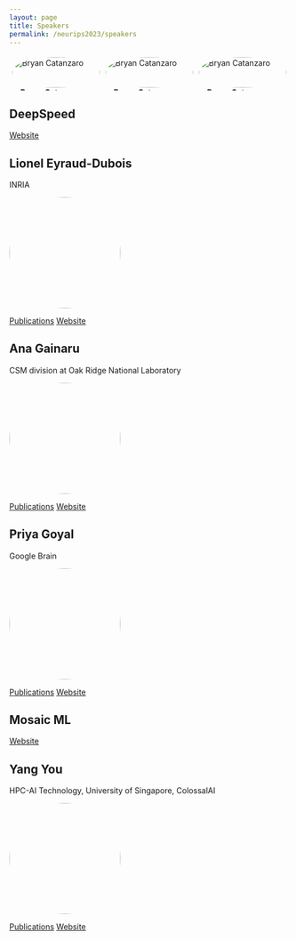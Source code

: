 ```yaml
---
layout: page
title: Speakers
permalink: /neurips2023/speakers
---
```


<style>
/* * {
  box-sizing: border-box;
} */

.row {
  display: flex;
}

/* Create three equal columns that sits next to each other */
.column {
  flex: 33.33%;
  padding: 5px;
}

img {
  border-radius: 50%;
}
</style>

<div class="row">
  <div class="column">
    <img src="{{site.url}}/assets/bryan.jpeg" title="Bryan Catanzaro" width="100%" />
    <figcaption>
    <details>
    <summary>
    <b>Bryan Catanzaro,</b> <em>NVIDIA</em>
    </summary>
    Bryan Catanzaro leads a team finding new ways to use AI to improve projects ranging from
language understanding to computer graphics and chip design. He is pioneering the training of LMs
at scale, including through the Megatron project. Bryan’s research at NVIDIA led to the creation of
cuDNN, and more recently, he helped to lead the team that invented DLSS 2.0. <br />
    <a href="https://scholar.google.com/citations?hl=en&user=UZ6kI2AAAAAJ&view_op=list_works&sortby=pubdate">Publications</a>
    <a href="https://ctnzr.io/">Website</a>
    </details>
</figcaption>
  </div>
  <div class="column">
    <img src="{{site.url}}/assets/bryan.jpeg" title="Bryan Catanzaro" width="100%"  />
    <figcaption>
    <details>
    <summary>
    <b>Bryan Catanzaro,</b> <em>NVIDIA</em>
    </summary>
    Bryan Catanzaro leads a team finding new ways to use AI to improve projects ranging from
language understanding to computer graphics and chip design. He is pioneering the training of LMs
at scale, including through the Megatron project. Bryan’s research at NVIDIA led to the creation of
cuDNN, and more recently, he helped to lead the team that invented DLSS 2.0. <br />
    <a href="https://scholar.google.com/citations?hl=en&user=UZ6kI2AAAAAJ&view_op=list_works&sortby=pubdate">Publications</a>
    <a href="https://ctnzr.io/">Website</a>
    </details>
</figcaption>
  </div>
  <div class="column">
    <img src="{{site.url}}/assets/bryan.jpeg" title="Bryan Catanzaro" width="100%"  />
    <figcaption>
    <details>
    <summary>
    <b>Bryan Catanzaro,</b> <em>NVIDIA</em>
    </summary>
    Bryan Catanzaro leads a team finding new ways to use AI to improve projects ranging from
language understanding to computer graphics and chip design. He is pioneering the training of LMs
at scale, including through the Megatron project. Bryan’s research at NVIDIA led to the creation of
cuDNN, and more recently, he helped to lead the team that invented DLSS 2.0. <br />
    <a href="https://scholar.google.com/citations?hl=en&user=UZ6kI2AAAAAJ&view_op=list_works&sortby=pubdate">Publications</a>
    <a href="https://ctnzr.io/">Website</a>
    </details>
</figcaption>
  </div>
</div>


## DeepSpeed
[Website](https://www.deepspeed.ai)


## Lionel Eyraud-Dubois
INRIA

<img src="{{site.url}}/assets/lionel.png" width="200" height="200" />

[Publications](https://dblp.org/pid/e/LionelEyraudDubois.html) [Website](https://www.labri.fr/profil/Eyraud-dubois_ID1188202150)

<!-- Researcher at Inria, University of Bordeaux; Expert
in linear algebra, efficient training, re-materialization, offloading; creator and maintainer of two
software packages for memory-efficient training Rotor and Rockmate -->

## Ana Gainaru
CSM division at Oak Ridge National Laboratory

<img src="{{site.url}}/assets/ana.jpeg" width="200" height="200" />

[Publications](https://scholar.google.com/citations?hl=en&user=YR3x8gkAAAAJ&view_op=list_works&sortby=pubdate) [Website](http://ana-gainaru.com/)


## Priya Goyal
Google Brain

<img src="{{site.url}}/assets/priya-goyal.png" width="200" height="200" />

[Publications](https://scholar.google.com/citations?hl=en&user=-9yiQMsAAAAJ) [Website](https://prigoyal.github.io)


## Mosaic ML
[Website](https://www.mosaicml.com)

## Yang You
HPC-AI Technology, University of Singapore, ColossalAI

<!-- ![Yang You]({{site.url}}/assets/yy.jpeg) -->
<img src="{{site.url}}/assets/yy.jpeg" width="200" height="200" />


[Publications](https://scholar.google.com/citations?user=jF4dPZwAAAAJ&hl=en) [Website](https://ai.comp.nus.edu.sg/)

<!-- Founder at HPC-AI Technology, Presidential Young Professor at University
of Singapore; Expert in high performance computing, machine learning, parallel and
distributed systems and the main developer of ColossalAI -->
